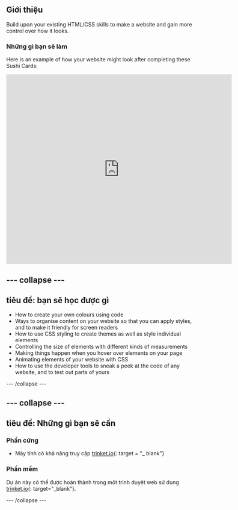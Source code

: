 ## Giới thiệu

Build upon your existing HTML/CSS skills to make a website and gain more control over how it looks.

### Những gì bạn sẽ làm

Here is an example of how your website might look after completing these Sushi Cards:

<div class="trinket">
  <iframe src="https://trinket.io/embed/html/0e7f7e6713?outputOnly=true&start=result" width="600" height="505" frameborder="0" marginwidth="0" marginheight="0" allowfullscreen>
  </iframe>
</div>

## \--- collapse \---

## tiêu đề: bạn sẽ học được gì

+ How to create your own colours using code
+ Ways to organise content on your website so that you can apply styles, and to make it friendly for screen readers
+ How to use CSS styling to create themes as well as style individual elements
+ Controlling the size of elements with different kinds of measurements
+ Making things happen when you hover over elements on your page
+ Animating elements of your website with CSS
+ How to use the developer tools to sneak a peek at the code of any website, and to test out parts of yours

\--- /collapse \---

## \--- collapse \---

## tiêu đề: Những gì bạn sẽ cần

### Phần cứng

+ Máy tính có khả năng truy cập [trinket.io](https://trinket.io){: target = "_ blank"}

### Phần mềm

Dự án này có thể được hoàn thành trong một trình duyệt web sử dụng [trinket.io](https://trinket.io){: target="_blank"}.

\--- /collapse \---